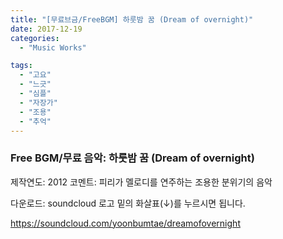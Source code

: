 ```yaml
---
title: "[무료브금/FreeBGM] 하룻밤 꿈 (Dream of overnight)"
date: 2017-12-19
categories: 
  - "Music Works"

tags: 
  - "고요"
  - "느긋"
  - "심플"
  - "자장가"
  - "조용"
  - "추억"
---
```


### Free BGM/무료 음악: 하룻밤 꿈 (Dream of overnight)

제작연도: 2012 코멘트: 피리가 멜로디를 연주하는 조용한 분위기의 음악

다운로드: soundcloud 로고 밑의 화살표(↓)를 누르시면 됩니다.

https://soundcloud.com/yoonbumtae/dreamofovernight
